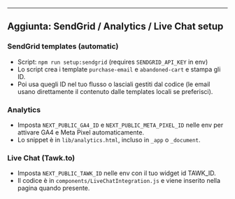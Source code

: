 
---
## Aggiunta: SendGrid / Analytics / Live Chat setup

### SendGrid templates (automatic)
- Script: `npm run setup:sendgrid` (requires `SENDGRID_API_KEY` in env)
- Lo script crea i template `purchase-email` e `abandoned-cart` e stampa gli ID.
- Poi usa quegli ID nel tuo flusso o lasciali gestiti dal codice (le email usano direttamente il contenuto dalle templates locali se preferisci).

### Analytics
- Imposta `NEXT_PUBLIC_GA4_ID` e `NEXT_PUBLIC_META_PIXEL_ID` nelle env per attivare GA4 e Meta Pixel automaticamente.
- Lo snippet è in `lib/analytics.html`, incluso in `_app` o `_document`.

### Live Chat (Tawk.to)
- Imposta `NEXT_PUBLIC_TAWK_ID` nelle env con il tuo widget id TAWK_ID.
- Il codice è in `components/LiveChatIntegration.js` e viene inserito nella pagina quando presente.

